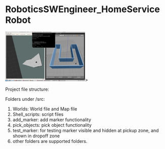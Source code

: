 # RoboticsSWEngineer_HomeServiceRobot

<img src= ./slam.png width=50% height=50%>>

Project file structure:

Folders under /src:

1. Worlds: World file and Map file 
2. Shell_scripts: script files
3. add_marker:  add marker functionality
4. pick_objects: pick object functionality
5. test_marker: for testing marker visible and hidden at pickup zone, and shown in dropoff zone
6. other folders are supported folders.
